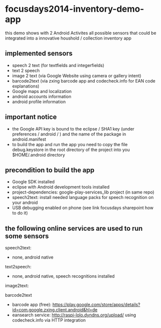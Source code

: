 focusdays2014-inventory-demo-app
============================

this demo shows with 2 Android Activites all possible sensors that could be integrated into a innovative houshold / collection inventory app

implemented sensors
----------------
- speech 2 text (for textfields and integerfields)
- text 2 speech
- image 2 text (via Google Website using camera or gallery intent)
- barcode2text (via zxing barcode app and codecheck.info for EAN code explanations)
- Google maps and localization
- android accounts information
- android profile information


important notice
----------------
- the Google API key is bound to the eclipse / SHA1 key (under preferences / android / ) and the name of the package in android.manifest
- to build the app and run the app you need to copy the file debug.keystore in the root directory of the project into you $HOME/.android directory

precondition to build the app
----------------
- Google SDK installed
- eclipse with Android development tools installed
- project-dependencies: google-play-services_lib project (in same repo)
- speech2text: install needed language packs for speech recognition on your android
- USB debugging enabled on phone (see link focusdays sharepoint how to do it)

the following online services are used to run some sensors
----------------
speech2text: 
- none, android native

text2speech: 
- none, android native, speech recognitions installed

image2text: 
 
barcode2text
- barcode app (free): https://play.google.com/store/apps/details?id=com.google.zxing.client.android&hl=de 
- eansearch service: http://raspi-lolo.dyndns.org/upload/  using codecheck.info via HTTP integration

